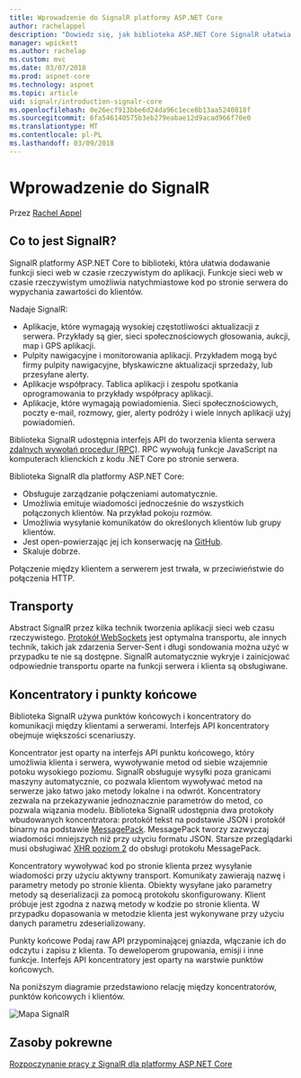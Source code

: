 ```yaml
---
title: Wprowadzenie do SignalR platformy ASP.NET Core
author: rachelappel
description: "Dowiedz się, jak biblioteka ASP.NET Core SignalR ułatwia dodawanie do aplikacji funkcji sieci web w czasie rzeczywistym."
manager: wpickett
ms.author: rachelap
ms.custom: mvc
ms.date: 03/07/2018
ms.prod: aspnet-core
ms.technology: aspnet
ms.topic: article
uid: signalr/introduction-signalr-core
ms.openlocfilehash: 0e26ecf913bbe6d24da96c1ece8b13aa5240818f
ms.sourcegitcommit: 6fa546140575b3eb279eabae12d9acad966f70e0
ms.translationtype: MT
ms.contentlocale: pl-PL
ms.lasthandoff: 03/09/2018
---
```

# <a name="introduction-to-signalr"></a>Wprowadzenie do SignalR

Przez [Rachel Appel](https://twitter.com/rachelappel)

## <a name="what-is-signalr"></a>Co to jest SignalR?

SignalR platformy ASP.NET Core to biblioteki, która ułatwia dodawanie funkcji sieci web w czasie rzeczywistym do aplikacji. Funkcje sieci web w czasie rzeczywistym umożliwia natychmiastowe kod po stronie serwera do wypychania zawartości do klientów.

Nadaje SignalR:

* Aplikacje, które wymagają wysokiej częstotliwości aktualizacji z serwera. Przykłady są gier, sieci społecznościowych głosowania, aukcji, map i GPS aplikacji.
* Pulpity nawigacyjne i monitorowania aplikacji. Przykładem mogą być firmy pulpity nawigacyjne, błyskawiczne aktualizacji sprzedaży, lub przesyłane alerty.
* Aplikacje współpracy. Tablica aplikacji i zespołu spotkania oprogramowania to przykłady współpracy aplikacji.
* Aplikacje, które wymagają powiadomienia. Sieci społecznościowych, poczty e-mail, rozmowy, gier, alerty podróży i wiele innych aplikacji użyj powiadomień.

Biblioteka SignalR udostępnia interfejs API do tworzenia klienta serwera [zdalnych wywołań procedur (RPC)](https://wikipedia.org/wiki/Remote_procedure_call). RPC wywołują funkcje JavaScript na komputerach klienckich z kodu .NET Core po stronie serwera.

Biblioteka SignalR dla platformy ASP.NET Core:

* Obsługuje zarządzanie połączeniami automatycznie.
* Umożliwia emituje wiadomości jednocześnie do wszystkich połączonych klientów. Na przykład pokoju rozmów.
* Umożliwia wysyłanie komunikatów do określonych klientów lub grupy klientów.
* Jest open-powierzając jej ich konserwację na [GitHub](https://github.com/aspnet/SignalR).
* Skaluje dobrze.

Połączenie między klientem a serwerem jest trwała, w przeciwieństwie do połączenia HTTP.

## <a name="transports"></a>Transporty

Abstract SignalR przez kilka technik tworzenia aplikacji sieci web czasu rzeczywistego. [Protokół WebSockets](https://tools.ietf.org/html/rfc7118) jest optymalna transportu, ale innych technik, takich jak zdarzenia Server-Sent i długi sondowania można użyć w przypadku te nie są dostępne. SignalR automatycznie wykryje i zainicjować odpowiednie transportu oparte na funkcji serwera i klienta są obsługiwane.

## <a name="hubs-and-endpoints"></a>Koncentratory i punkty końcowe

Biblioteka SignalR używa punktów końcowych i koncentratory do komunikacji między klientami a serwerami. Interfejs API koncentratory obejmuje większości scenariuszy.

Koncentrator jest oparty na interfejs API punktu końcowego, który umożliwia klienta i serwera, wywoływanie metod od siebie wzajemnie potoku wysokiego poziomu. SignalR obsługuje wysyłki poza granicami maszyny automatycznie, co pozwala klientom wywoływać metod na serwerze jako łatwo jako metody lokalne i na odwrót. Koncentratory zezwala na przekazywanie jednoznacznie parametrów do metod, co pozwala wiązania modelu. Biblioteka SignalR udostępnia dwa protokoły wbudowanych koncentratora: protokół tekst na podstawie JSON i protokół binarny na podstawie [MessagePack](https://msgpack.org/).  MessagePack tworzy zazwyczaj wiadomości mniejszych niż przy użyciu formatu JSON. Starsze przeglądarki musi obsługiwać [XHR poziom 2](https://caniuse.com/#feat=xhr2) do obsługi protokołu MessagePack.

Koncentratory wywoływać kod po stronie klienta przez wysyłanie wiadomości przy użyciu aktywny transport. Komunikaty zawierają nazwę i parametry metody po stronie klienta. Obiekty wysyłane jako parametry metody są deserializacji za pomocą protokołu skonfigurowany. Klient próbuje jest zgodna z nazwą metody w kodzie po stronie klienta. W przypadku dopasowania w metodzie klienta jest wykonywane przy użyciu danych parametru zdeserializowany.

Punkty końcowe Podaj raw API przypominającej gniazda, włączanie ich do odczytu i zapisu z klienta. To deweloperom grupowania, emisji i inne funkcje. Interfejs API koncentratory jest oparty na warstwie punktów końcowych.

Na poniższym diagramie przedstawiono relację między koncentratorów, punktów końcowych i klientów.

![Mapa SignalR](introduction-signalr-core/_static/signalr-core-architecture.png)

## <a name="related-resources"></a>Zasoby pokrewne

[Rozpoczynanie pracy z SignalR dla platformy ASP.NET Core](get-started-signalr-core)
